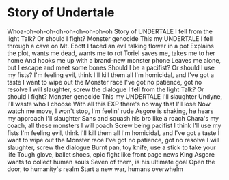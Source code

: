 # Story of Undertale
Whoa-oh-oh-oh-oh-oh-oh-oh-oh-oh Story of UNDERTALE I fell from the light Talk? Or should I fight? Monster genocide This my UNDERTALE I fell through a cave on Mt. Ebott I faced an evil talking flower in a pot Explains the plot, wants me dead, wants me to rot Toriel saves me, takes me to her home And hooks me up with a brand-new monster phone Leaves me alone, but I escape and meet some bones Should I be a pacifist? Or should I use my fists? I'm feeling evil, think I'll kill them all I'm homicidal, and I've got a taste I want to wipe out the Monster race I've got no patience, got no resolve I will slaughter, screw the dialogue I fell from the light Talk? Or should I fight? Monster genocide This my UNDERTALE I'll slaughter Undyne, I'll waste who I choose With all this EXP there's no way that I'll lose Now watch me move, I won't stop, I'm feelin' rude Asgore is shaking, he hears my approach I'll slaughter Sans and squash his bro like a roach Chara's my coach, all these monsters I will poach Screw being pacifist I think I'll use my fists I'm feeling evil, think I'll kill them all I'm homicidal, and I've got a taste I want to wipe out the Monster race I've got no patience, got no resolve I will slaughter, screw the dialogue Burnt pan, toy knife, use a stick to take your life Tough glove, ballet shoes, epic fight like front page news King Asgore wants to collect human souls Seven of them, is his ultimate goal Open the door, to humanity's realm Start a new war, humans overwhelm
